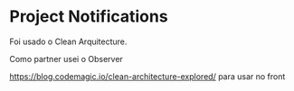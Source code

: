 # Project Notifications

Foi usado o Clean Arquitecture.

Como partner usei o Observer


https://blog.codemagic.io/clean-architecture-explored/ para usar no front



